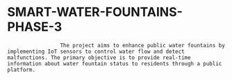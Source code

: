 # SMART-WATER-FOUNTAINS-PHASE-3
                     The project aims to enhance public water fountains by implementing IoT sensors to control water flow and detect malfunctions. The primary objective is to provide real-time information about water fountain status to residents through a public platform.

